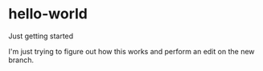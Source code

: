# hello-world
Just getting started

I'm just trying to figure out how this works and perform an edit on the new branch.
